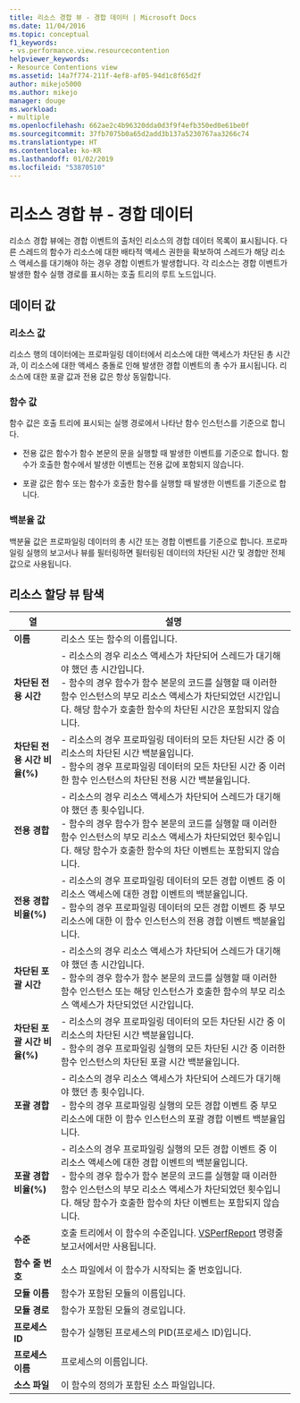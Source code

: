 ```yaml
---
title: 리소스 경합 뷰 - 경합 데이터 | Microsoft Docs
ms.date: 11/04/2016
ms.topic: conceptual
f1_keywords:
- vs.performance.view.resourcecontention
helpviewer_keywords:
- Resource Contentions view
ms.assetid: 14a7f774-211f-4ef8-af05-94d1c8f65d2f
author: mikejo5000
ms.author: mikejo
manager: douge
ms.workload:
- multiple
ms.openlocfilehash: 662ae2c4b96320dda0d3f9f4efb350ed0e61be0f
ms.sourcegitcommit: 37fb7075b0a65d2add3b137a5230767aa3266c74
ms.translationtype: HT
ms.contentlocale: ko-KR
ms.lasthandoff: 01/02/2019
ms.locfileid: "53870510"
---
```

# <a name="resource-contentions-view---contention-data"></a>리소스 경합 뷰 - 경합 데이터
리소스 경합 뷰에는 경합 이벤트의 출처인 리소스의 경합 데이터 목록이 표시됩니다. 다른 스레드의 함수가 리소스에 대한 배타적 액세스 권한을 확보하여 스레드가 해당 리소스 액세스를 대기해야 하는 경우 경합 이벤트가 발생합니다. 각 리소스는 경합 이벤트가 발생한 함수 실행 경로를 표시하는 호출 트리의 루트 노드입니다.  
  
## <a name="data-values"></a>데이터 값  
  
### <a name="resource-values"></a>리소스 값  
 리소스 행의 데이터에는 프로파일링 데이터에서 리소스에 대한 액세스가 차단된 총 시간과, 이 리소스에 대한 액세스 충돌로 인해 발생한 경합 이벤트의 총 수가 표시됩니다. 리소스에 대한 포괄 값과 전용 값은 항상 동일합니다.  
  
### <a name="function-values"></a>함수 값  
 함수 값은 호출 트리에 표시되는 실행 경로에서 나타난 함수 인스턴스를 기준으로 합니다.  
  
-   전용 값은 함수가 함수 본문의 문을 실행할 때 발생한 이벤트를 기준으로 합니다. 함수가 호출한 함수에서 발생한 이벤트는 전용 값에 포함되지 않습니다.  
  
-   포괄 값은 함수 또는 함수가 호출한 함수를 실행할 때 발생한 이벤트를 기준으로 합니다.  
  
### <a name="percentage-values"></a>백분율 값  
 백분율 값은 프로파일링 데이터의 총 시간 또는 경합 이벤트를 기준으로 합니다. 프로파일링 실행의 보고서나 뷰를 필터링하면 필터링된 데이터의 차단된 시간 및 경합만 전체 값으로 사용됩니다.  
  
## <a name="navigating-the-resource-allocation-view"></a>리소스 할당 뷰 탐색  
  
|열|설명|  
|------------|-----------------|  
|**이름**|리소스 또는 함수의 이름입니다.|  
|**차단된 전용 시간**|-   리소스의 경우 리소스 액세스가 차단되어 스레드가 대기해야 했던 총 시간입니다.<br />-   함수의 경우 함수가 함수 본문의 코드를 실행할 때 이러한 함수 인스턴스의 부모 리소스 액세스가 차단되었던 시간입니다. 해당 함수가 호출한 함수의 차단된 시간은 포함되지 않습니다.|  
|**차단된 전용 시간 비율(%)**|-   리소스의 경우 프로파일링 데이터의 모든 차단된 시간 중 이 리소스의 차단된 시간 백분율입니다.<br />-   함수의 경우 프로파일링 데이터의 모든 차단된 시간 중 이러한 함수 인스턴스의 차단된 전용 시간 백분율입니다.|  
|**전용 경합**|-   리소스의 경우 리소스 액세스가 차단되어 스레드가 대기해야 했던 총 횟수입니다.<br />-   함수의 경우 함수가 함수 본문의 코드를 실행할 때 이러한 함수 인스턴스의 부모 리소스 액세스가 차단되었던 횟수입니다. 해당 함수가 호출한 함수의 차단 이벤트는 포함되지 않습니다.|  
|**전용 경합 비율(%)**|-   리소스의 경우 프로파일링 데이터의 모든 경합 이벤트 중 이 리소스 액세스에 대한 경합 이벤트의 백분율입니다.<br />-   함수의 경우 프로파일링 데이터의 모든 경합 이벤트 중 부모 리소스에 대한 이 함수 인스턴스의 전용 경합 이벤트 백분율입니다.|  
|**차단된 포괄 시간**|-   리소스의 경우 리소스 액세스가 차단되어 스레드가 대기해야 했던 총 시간입니다.<br />-   함수의 경우 함수가 함수 본문의 코드를 실행할 때 이러한 함수 인스턴스 또는 해당 인스턴스가 호출한 함수의 부모 리소스 액세스가 차단되었던 시간입니다.|  
|**차단된 포괄 시간 비율(%)**|-   리소스의 경우 프로파일링 데이터의 모든 차단된 시간 중 이 리소스의 차단된 시간 백분율입니다.<br />-   함수의 경우 프로파일링 실행의 모든 차단된 시간 중 이러한 함수 인스턴스의 차단된 포괄 시간 백분율입니다.|  
|**포괄 경합**|-   리소스의 경우 리소스 액세스가 차단되어 스레드가 대기해야 했던 총 횟수입니다.<br />-   함수의 경우 프로파일링 실행의 모든 경합 이벤트 중 부모 리소스에 대한 이 함수 인스턴스의 포괄 경합 이벤트 백분율입니다.|  
|**포괄 경합 비율(%)**|-   리소스의 경우 프로파일링 실행의 모든 경합 이벤트 중 이 리소스 액세스에 대한 경합 이벤트의 백분율입니다.<br />-   함수의 경우 함수가 함수 본문의 코드를 실행할 때 이러한 함수 인스턴스의 부모 리소스 액세스가 차단되었던 횟수입니다. 해당 함수가 호출한 함수의 차단 이벤트는 포함되지 않습니다.|  
|**수준**|호출 트리에서 이 함수의 수준입니다. [VSPerfReport](../profiling/vsperfreport.md) 명령줄 보고서에서만 사용됩니다.|  
|**함수 줄 번호**|소스 파일에서 이 함수가 시작되는 줄 번호입니다.|  
|**모듈 이름**|함수가 포함된 모듈의 이름입니다.|  
|**모듈 경로**|함수가 포함된 모듈의 경로입니다.|  
|**프로세스 ID**|함수가 실행된 프로세스의 PID(프로세스 ID)입니다.|  
|**프로세스 이름**|프로세스의 이름입니다.|  
|**소스 파일**|이 함수의 정의가 포함된 소스 파일입니다.|